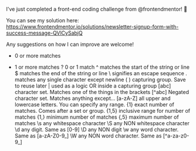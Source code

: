 I've just completed a front-end coding challenge from @frontendmentor! 🎉

You can see my solution here: https://www.frontendmentor.io/solutions/newsletter-signup-form-with-success-message-QVlCySabjQ

Any suggestions on how I can improve are welcome!



<!-- regular expressions rule -->

* 0 or more matches
+ 1 or more matches
? 0 or 1 match
^ matches the start of the string or line
$ matches the end of the string or line
\ signifies an escape sequence
. matches any single character except newline
( ) capturing group. Save to reuse later
| used as a logic OR inside a capturing group
[abc] character set. Matches one of the things in the brackets
[^abc] Negated character set. Matches anything except...
[a-zA-Z] all upper and lowercase letters. You can specify any range.
{1} exact number of matches. Comes after a set or group.
{1,5} inclusive range for number of matches
{1,} minimum number of matches
{,5} maximum number of matches
\s any whitespace character
\S any NON whitespace character
\d any digit. Same as [0-9]
\D any NON digit
\w any word character. Same as [a-zA-Z0-9_]
\W any NON word character. Same as [^a-za-z0-9_]